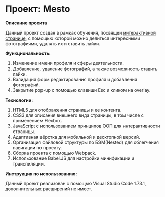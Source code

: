 # __Проект: Mesto__

**Описание проекта**

Данный проект создан в рамках обучения, посвящен [интерактивной странице](https://kurmanka1003.github.io/mesto/), с помощью которой можно делиться интересными фотографиями, удалять их и ставить лайки. 

**Функциональность:**

1. Изменение имени профиля и сферы деятельности.
2. Добавление, удаление фотографий, а также возможность ставить лайки.
3. Валидация форм редактирования профиля и добавления фотографий.
4. Закрытие pop-up с помощью клавиши Esc и кликом на overlay.

**Технологии:**

1. HTML5 для отображения страницы и ее контента.
2. CSS3 для описания внешнего вида страницы, в том числе с применением Flexbox.
3. JavaScript с использованием принципов ООП для интерактивности страницы.
4. Адаптивная вёрстка для мобильной и десктопной версий.
5. Организация файловой структуры по БЭМ(Nested) для облегчения навигации по проекту.
6. Сборка проекта с помощью Webpack.
7. Использование Babel.JS для настройки минификации и транспиляции.

**Инструкция по использованию:**

Данный проект реализован с помощью Visual Studio Code 1.73.1, дополнительных расширений не имеет.